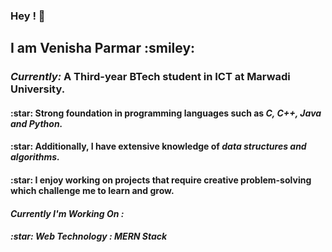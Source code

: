 ### Hey ! 👋
<h2> I am Venisha Parmar :smiley: </h2>
<h3> <i>Currently: </i>A Third-year BTech student in ICT at Marwadi University.</h3>
<h4> :star: Strong foundation in programming languages such as <i> C, C++, Java and Python.</i></h4>
<h4> :star: Additionally, I have extensive knowledge of<i> data structures and algorithms.</i></h4>
<h4> :star: I enjoy working on projects that require creative problem-solving which challenge me to learn and grow.</h4>

<h4> <i>Currently I'm Working On :</h4> 
<h4> :star: Web Technology : <i> MERN Stack </i></h4>



